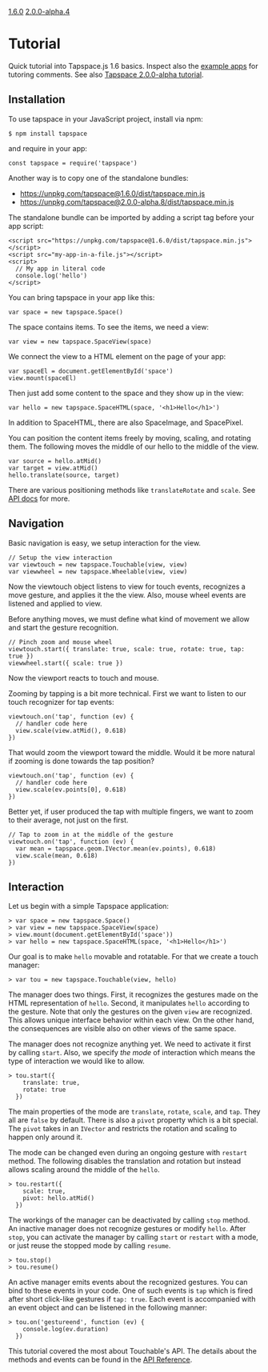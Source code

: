 [1.6.0](#) [2.0.0-alpha.4](../v2/)

# Tutorial

Quick tutorial into Tapspace.js 1.6 basics. Inspect also the [example apps](../#examples) for tutoring comments. See also [Tapspace 2.0.0-alpha tutorial](../v2/).

## Installation

To use tapspace in your JavaScript project, install via npm:

    $ npm install tapspace

and require in your app:

    const tapspace = require('tapspace')

Another way is to copy one of the standalone bundles:

- https://unpkg.com/tapspace@1.6.0/dist/tapspace.min.js
- https://unpkg.com/tapspace@2.0.0-alpha.8/dist/tapspace.min.js

The standalone bundle can be imported by adding a script tag before your app script:

    <script src="https://unpkg.com/tapspace@1.6.0/dist/tapspace.min.js"></script>
    <script src="my-app-in-a-file.js"></script>
    <script>
      // My app in literal code
      console.log('hello')
    </script>

You can bring tapspace in your app like this:

    var space = new tapspace.Space()

The space contains items. To see the items, we need a view:

    var view = new tapspace.SpaceView(space)

We connect the view to a HTML element on the page of your app:

    var spaceEl = document.getElementById('space')
    view.mount(spaceEl)

Then just add some content to the space and they show up in the view:

    var hello = new tapspace.SpaceHTML(space, '<h1>Hello</h1>')

In addition to SpaceHTML, there are also SpaceImage, and SpacePixel.

You can position the content items freely by moving, scaling, and rotating them. The following moves the middle of our hello to the middle of the view.

    var source = hello.atMid()
    var target = view.atMid()
    hello.translate(source, target)

There are various positioning methods like `translateRotate` and `scale`. See [API docs](https://taataa.github.io/tapspace/api/#tapspaceabstractplane) for more.

## Navigation

Basic navigation is easy, we setup interaction for the view.

    // Setup the view interaction
    var viewtouch = new tapspace.Touchable(view, view)
    var viewwheel = new tapspace.Wheelable(view, view)

Now the viewtouch object listens to view for touch events, recognizes a move gesture, and applies it the the view. Also, mouse wheel events are listened and applied to view.

Before anything moves, we must define what kind of movement we allow and start the gesture recognition.

    // Pinch zoom and mouse wheel
    viewtouch.start({ translate: true, scale: true, rotate: true, tap: true })
    viewwheel.start({ scale: true })

Now the viewport reacts to touch and mouse.

Zooming by tapping is a bit more technical. First we want to listen to our touch recognizer for tap events:

    viewtouch.on('tap', function (ev) {
      // handler code here
      view.scale(view.atMid(), 0.618)
    })

That would zoom the viewport toward the middle. Would it be more natural if zooming is done towards the tap position?

    viewtouch.on('tap', function (ev) {
      // handler code here
      view.scale(ev.points[0], 0.618)
    })

Better yet, if user produced the tap with multiple fingers, we want to zoom to their average, not just on the first.

    // Tap to zoom in at the middle of the gesture
    viewtouch.on('tap', function (ev) {
      var mean = tapspace.geom.IVector.mean(ev.points), 0.618)
      view.scale(mean, 0.618)
    })

## Interaction

Let us begin with a simple Tapspace application:

    > var space = new tapspace.Space()
    > var view = new tapspace.SpaceView(space)
    > view.mount(document.getElementById('space'))
    > var hello = new tapspace.SpaceHTML(space, '<h1>Hello</h1>')

Our goal is to make `hello` movable and rotatable. For that we create a touch manager:

    > var tou = new tapspace.Touchable(view, hello)

The manager does two things. First, it recognizes the gestures made on the HTML representation of `hello`. Second, it manipulates `hello` according to the gesture. Note that only the gestures on the given `view` are recognized. This allows unique interface behavior within each view. On the other hand, the consequences are visible also on other views of the same space.

The manager does not recognize anything yet. We need to activate it first by calling `start`. Also, we specify *the mode* of interaction which means the type of interaction we would like to allow.

    > tou.start({
        translate: true,
        rotate: true
      })

The main properties of the mode are `translate`, `rotate`, `scale`, and `tap`. They all are `false` by default. There is also a `pivot` property which is a bit special. The `pivot` takes in an `IVector` and restricts the rotation and scaling to happen only around it.

The mode can be changed even during an ongoing gesture with `restart` method. The following disables the translation and rotation but instead allows scaling around the middle of the `hello`.

    > tou.restart({
        scale: true,
        pivot: hello.atMid()
      })

The workings of the manager can be deactivated by calling `stop` method. An inactive manager does not recognize gestures or modify `hello`. After `stop`, you can activate the manager by calling `start` or `restart` with a mode, or just reuse the stopped mode by calling `resume`.

    > tou.stop()
    > tou.resume()

An active manager emits events about the recognized gestures. You can bind to these events in your code. One of such events is `tap` which is fired after short click-like gestures if `tap: true`. Each event is accompanied with an event object and can be listened in the following manner:

    > tou.on('gestureend', function (ev) {
        console.log(ev.duration)
      })

This tutorial covered the most about Touchable's API. The details about the methods and events can be found in the [API Reference](../api/v1/).

